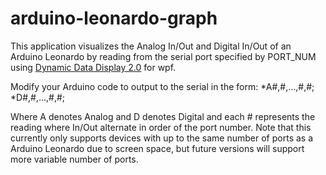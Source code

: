 arduino-leonardo-graph
======================

This application visualizes the Analog In/Out and Digital In/Out 
of an Arduino Leonardo by reading from the serial port specified by PORT_NUM using
[Dynamic Data Display 2.0](http://dynamicdatadisplay.codeplex.com/) for wpf.
  
Modify your Arduino code to output to the serial in the form:
*A#,#,...,#,#;
*D#,#,...,#,#;
 
Where A denotes Analog and D denotes Digital and each # represents
the reading where In/Out alternate in order of the port number.
Note that this currently only supports devices with up to the same
number of ports as a Arduino Leonardo due to screen space, but future
versions will support more variable number of ports.
